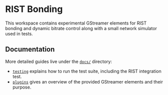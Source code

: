 # RIST Bonding

This workspace contains experimental GStreamer elements for RIST bonding and
dynamic bitrate control along with a small network simulator used in tests.

## Documentation

More detailed guides live under the [`docs/`](docs) directory:

- [`testing`](docs/testing/README.md) explains how to run the test suite,
  including the RIST integration test.
- [`plugins`](docs/plugins/README.md) gives an overview of the provided
  GStreamer elements and their purpose.
